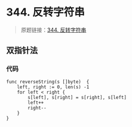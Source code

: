 # 344. 反转字符串
> 原题链接：[344. 反转字符串](https://leetcode-cn.com/problems/reverse-string/)

## 双指针法
### 代码
```golang
func reverseString(s []byte)  {
    left, right := 0, len(s) -1 
    for left < right {
        s[left], s[right] = s[right], s[left]
        left++
        right--
    }
}
```